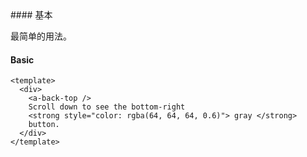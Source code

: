 <cn>
#### 基本 

最简单的用法。
</cn>
<us>
#### Basic
</us>

```tpl
<template>
  <div>
    <a-back-top />
    Scroll down to see the bottom-right
    <strong style="color: rgba(64, 64, 64, 0.6)"> gray </strong>
    button.
  </div>
</template>
```